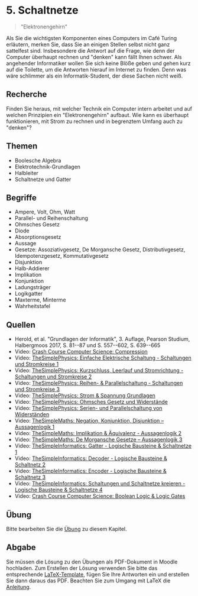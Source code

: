 # 5. Schaltnetze

> "Elektronengehirn"

Als Sie die wichtigsten Komponenten eines Computers im Café Turing erläutern, merken Sie, dass Sie an einigen Stellen selbst nicht ganz sattelfest sind. Insbesondere die Antwort auf die Frage, wie denn der Computer überhaupt rechnen und "denken" kann fällt Ihnen schwer. Als angehender Informatiker wollen Sie sich keine Blöße geben und gehen kurz auf die Toilette, um die Antworten hierauf im Internet zu finden. Denn was wäre schlimmer als ein Informatik-Student, der diese Sachen nicht weiß.

## Recherche

Finden Sie heraus, mit welcher Technik ein Computer intern arbeitet und auf welchen Prinzipien ein "Elektronengehirn" aufbaut. Wie kann es überhaupt funktionieren, mit Strom zu rechnen und in begrenztem Umfang auch zu "denken"?

## Themen

  - Boolesche Algebra
  - Elektrotechnik-Grundlagen
  - Halbleiter
  - Schaltnetze und Gatter
## Begriffe

  - Ampere, Volt, Ohm, Watt
  - Parallel- und Reihenschaltung
  - Ohmsches Gesetz
  - Diode
  - Absorptionsgesetz
  - Aussage
  - Gesetze: Assoziativgesetz, De Morgansche Gesetz, Distributivgesetz, Idempotenzgesetz, Kommutativgesetz
  - Disjunktion
  - Halb-Addierer
  - Implikation
  - Konjunktion
  - Ladungsträger
  - Logikgatter
  - Maxterme, Minterme
  - Wahrheitstafel

## Quellen

  * Herold, et al. "Grundlagen der Informatik", 3. Auflage, Pearson Studium, Halbergmoos 2017, S. 81--87 und S. 557--602, S. 639--665
  * Video: [Crash Course Computer Science: Compression](https://youtu.be/OtDxDvCpPL4)
  * Video: [TheSimplePhysics: Einfache Elektrische Schaltung - Schaltungen und Stromkreise 1](https://youtu.be/Nc9HCLzac1E)
  * Video: [TheSimplePhysics: Kurzschluss, Leerlauf und Stromrichtung - Schaltungen und Stromkreise 2](https://youtu.be/L-5q_FZXMBo)
  * Video: [TheSimplePhysics: Reihen- & Parallelschaltung - Schaltungen und Stromkreise 3](https://youtu.be/UBcIpGsj8sk)
  * Video: [TheSimplePhysics: Strom & Spannung Grundlagen](https://youtu.be/yzV1qwCHZ1I)
  * Video: [TheSimplePhysics: Ohmsches Gesetz und Widerstände](https://youtu.be/ELp4nubPKqA)
  * Video: [TheSimplePhysics: Serien- und Parallelschaltung von Widerständen](https://youtu.be/D_RTkZDJ_3M)
  * Video: [TheSimpleMaths: Negation, Konjunktion, Disjunktion – Aussagenlogik 1](https://youtu.be/inwIsNIaWJM)
  * Video: [TheSimpleMaths: Implikation & Äquivalenz - Aussagenlogik 2](https://youtu.be/G8uK9hKH6wc)
  * Video: [TheSimpleMaths: De Morgansche Gesetze – Aussagenlogik 3](https://youtu.be/UMRtnOFzR8k)
  * Video: [TheSimpleInformatics: Gatter - Logische Bausteine & Schaltnetze 1](https://youtu.be/gdgB1BbI7vc)
  * Video: [TheSimpleInformatics: Decoder - Logische Bausteine & Schaltnetz 2](https://youtu.be/Qo_0PGusJfU)
  * Video: [TheSimpleInformatics: Encoder - Logische Bausteine & Schaltnetz 3](https://youtu.be/jVvgFSWeuKE)
  * Video: [TheSimpleInformatics: Schaltungen und Schaltnetze kreieren - Logische Bausteine & Schaltnetze 4](https://youtu.be/N1CxwUqZNGA)
  * Video: [Crash Course Computer Science: Boolean Logic & Logic Gates](https://youtu.be/gI-qXk7XojA)

## Übung

Bitte bearbeiten Sie die [Übung](exercise.md) zu diesem Kapitel.

## Abgabe

Sie müssen die Lösung zu den Übungen als PDF-Dokument in Moodle hochladen. Zum Erstellen der Lösung verwenden Sie bitte das entsprechende [LaTeX-Template](../loesung_template.tex), fügen Sie Ihre Antworten ein und erstellen Sie dann daraus das PDF. Beachten Sie zum Umgang mit LaTeX die [Anleitung](../readme_latex.md).
